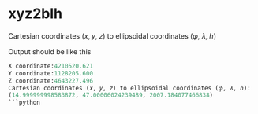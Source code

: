 # xyz2blh

Cartesian coordinates (𝑥, 𝑦, 𝑧) to ellipsoidal coordinates (𝜑, 𝜆, ℎ)

Output should be like this

```python
X coordinate:4210520.621
Y coordinate:1128205.600
Z coordinate:4643227.496
Cartesian coordinates (𝑥, 𝑦, 𝑧) to ellipsoidal coordinates (𝜑, 𝜆, ℎ):
(14.999999998583872, 47.00006024239489, 2007.184077466838)
```python
